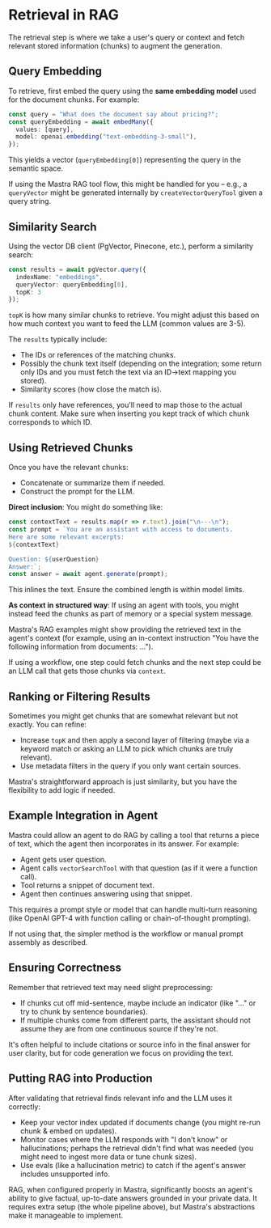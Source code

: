 # Retrieval in RAG

The retrieval step is where we take a user's query or context and fetch relevant stored information (chunks) to augment the generation.

## Query Embedding

To retrieve, first embed the query using the **same embedding model** used for the document chunks. For example:

```ts
const query = "What does the document say about pricing?";
const queryEmbedding = await embedMany({
  values: [query],
  model: openai.embedding("text-embedding-3-small"),
});
```

This yields a vector (`queryEmbedding[0]`) representing the query in the semantic space.

If using the Mastra RAG tool flow, this might be handled for you – e.g., a `queryVector` might be generated internally by `createVectorQueryTool` given a query string.

## Similarity Search

Using the vector DB client (PgVector, Pinecone, etc.), perform a similarity search:

```ts
const results = await pgVector.query({
  indexName: "embeddings",
  queryVector: queryEmbedding[0],
  topK: 3
});
```

`topK` is how many similar chunks to retrieve. You might adjust this based on how much context you want to feed the LLM (common values are 3-5).

The `results` typically include:
- The IDs or references of the matching chunks.
- Possibly the chunk text itself (depending on the integration; some return only IDs and you must fetch the text via an ID->text mapping you stored).
- Similarity scores (how close the match is).

If `results` only have references, you'll need to map those to the actual chunk content. Make sure when inserting you kept track of which chunk corresponds to which ID.

## Using Retrieved Chunks

Once you have the relevant chunks:
- Concatenate or summarize them if needed.
- Construct the prompt for the LLM.

**Direct inclusion**: You might do something like:
```ts
const contextText = results.map(r => r.text).join("\n---\n");
const prompt = `You are an assistant with access to documents. 
Here are some relevant excerpts:
${contextText}

Question: ${userQuestion}
Answer:`;
const answer = await agent.generate(prompt);
```
This inlines the text. Ensure the combined length is within model limits.

**As context in structured way**: If using an agent with tools, you might instead feed the chunks as part of memory or a special system message.

Mastra's RAG examples might show providing the retrieved text in the agent's context (for example, using an in-context instruction "You have the following information from documents: ...").

If using a workflow, one step could fetch chunks and the next step could be an LLM call that gets those chunks via `context`.

## Ranking or Filtering Results

Sometimes you might get chunks that are somewhat relevant but not exactly. You can refine:
- Increase `topK` and then apply a second layer of filtering (maybe via a keyword match or asking an LLM to pick which chunks are truly relevant).
- Use metadata filters in the query if you only want certain sources.

Mastra's straightforward approach is just similarity, but you have the flexibility to add logic if needed.

## Example Integration in Agent

Mastra could allow an agent to do RAG by calling a tool that returns a piece of text, which the agent then incorporates in its answer. For example:
- Agent gets user question.
- Agent calls `vectorSearchTool` with that question (as if it were a function call).
- Tool returns a snippet of document text.
- Agent then continues answering using that snippet.

This requires a prompt style or model that can handle multi-turn reasoning (like OpenAI GPT-4 with function calling or chain-of-thought prompting).

If not using that, the simpler method is the workflow or manual prompt assembly as described.

## Ensuring Correctness

Remember that retrieved text may need slight preprocessing:
- If chunks cut off mid-sentence, maybe include an indicator (like "..." or try to chunk by sentence boundaries).
- If multiple chunks come from different parts, the assistant should not assume they are from one continuous source if they're not.

It's often helpful to include citations or source info in the final answer for user clarity, but for code generation we focus on providing the text.

## Putting RAG into Production

After validating that retrieval finds relevant info and the LLM uses it correctly:
- Keep your vector index updated if documents change (you might re-run chunk & embed on updates).
- Monitor cases where the LLM responds with "I don't know" or hallucinations; perhaps the retrieval didn't find what was needed (you might need to ingest more data or tune chunk sizes).
- Use evals (like a hallucination metric) to catch if the agent's answer includes unsupported info.

RAG, when configured properly in Mastra, significantly boosts an agent's ability to give factual, up-to-date answers grounded in your private data. It requires extra setup (the whole pipeline above), but Mastra's abstractions make it manageable to implement.
